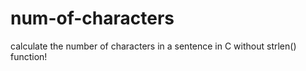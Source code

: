 # num-of-characters
calculate the number of characters in a sentence in C without strlen() function!
